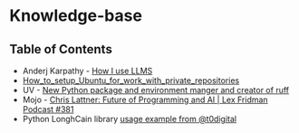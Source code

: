 # Knowledge-base

## Table of Contents
- Anderj Karpathy - [How I use LLMS](andrej_karpathy_how_i_use_llms.md)
- [How_to_setup_Ubuntu_for_work_with_private_repositories](how_to_setup_ubuntu_for_private_repos.md)
- UV - [New Python package and environment manger and creator of ruff ](python_uv_notes.md)
- Mojo - [Chris Lattner: Future of Programming and AI | Lex Fridman Podcast #381](https://www.youtube.com/watch?v=pdJQ8iVTwj8)
- Python LonghCain library [usage example from @t0digital](https://www.youtube.com/watch?v=KFgwXXWT7sQ&t=1284s)

